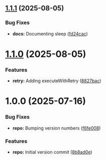 ## [1.1.1](https://github.com/deebee-tech/await-helper/compare/v1.1.0...v1.1.1) (2025-08-05)


### Bug Fixes

* **docs:** Documenting sleep ([fd24cac](https://github.com/deebee-tech/await-helper/commit/fd24cacf1cfd647669b3a3206b47ae0d85840f31))

# [1.1.0](https://github.com/deebee-tech/await-helper/compare/v1.0.0...v1.1.0) (2025-08-05)


### Features

* **retry:** Adding executeWithRetry ([8827bac](https://github.com/deebee-tech/await-helper/commit/8827bac8a8393507e9ac503717782ae27e2d5bfd))

# 1.0.0 (2025-07-16)


### Bug Fixes

* **repo:** Bumping version numbers ([f6fe008](https://github.com/deebee-tech/await-helper/commit/f6fe008c5a087ba96e2b8e6854d329f3ecb7cc0c))


### Features

* **repo:** Initial version commit ([8b8ad0e](https://github.com/deebee-tech/await-helper/commit/8b8ad0eb30a6ae45d3186d74c5c395bb294c978f))
